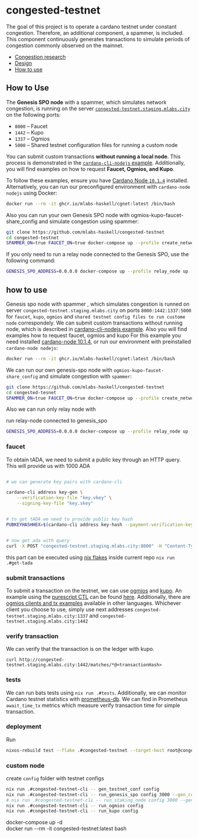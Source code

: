 # congested-testnet
The goal of this project is to operate a cardano testnet under constant congestion. Therefore, an additional component, a spammer, is included. This component continuously generates transactions to simulate periods of congestion commonly observed on the mainnet.

- [Congestion research](./docs/congestion-statistics.md)
- [Design](./docs/design.md)
- [How to use](#how-to-use)
## How to Use

The **Genesis SPO node** with a spammer, which simulates network congestion, is running on the server [`congested-testnet.staging.mlabs.city`](http://congested-testnet.staging.mlabs.city) on the following ports:

- `8000` – Faucet  
- `1442` – Kupo  
- `1337` – Ogmios  
- `5000` – Shared testnet configuration files for running a custom node  

<!-- #### Submitting Custom Transactions -->

You can submit custom transactions **without running a local node**. This process is demonstrated in the [`cardano-cli-nodejs` example](./examples/get-ada-submit-tx.js). Additionally, you will find examples on how to request **Faucet, Ogmios, and Kupo**.  

To follow these examples, ensure you have [Cardano Node `10.1.4`](https://github.com/IntersectMBO/cardano-node/releases/tag/10.1.4) installed. Alternatively, you can run our preconfigured environment with `cardano-node nodejs` using Docker:

```bash
docker run --rm -it ghcr.io/mlabs-haskell/cgnet:latest /bin/bash
```  
Also you can run your own Genesis SPO node with ogmios-kupo-faucet-share_config and simulate congestion using spammer:

```bash
git clone https://github.com/mlabs-haskell/congested-testnet
cd congested-testnet
SPAMMER_ON=true FAUCET_ON=true docker-compose up --profile create_network up -d
```
If you only need to run a relay node connected to the Genesis SPO, use the following command:
```bash
GENESIS_SPO_ADDRESS=0.0.0.0 docker-compose up --profile relay_node up -d
```


## how to use
Genesis spo node with spammer , which simulates congestion  is runned on server `congested-testnet.staging.mlabs.city` on ports `8000:1442:1337:5000` for `faucet`, `kupo`, `ogmios` and `shared testnet config files to run custome node` correspondely. 
We can submit custom transactions without running node, which is described in [cardano-cli-nodejs example](./examples/get-ada-submit-tx.js). Also you will find examples how to request faucet, ogmios and kupo  For this example you need installed [cardano-node 10.1.4](https://github.com/IntersectMBO/cardano-node/releases/tag/10.1.4), or run our environment with preinstalled `cardano-node nodejs`: 
```bash
docker run --rm -it ghcr.io/mlabs-haskell/cgnet:latest /bin/bash
```
We can run our own genesis-spo node with `ogmios-kupo-faucet-share_config` and simulate congestion with `spammer`:
```bash
git clone https://github.com/mlabs-haskell/congested-testnet
cd congested-tesnet
SPAMMER_ON=true FAUCET_ON=true docker-compose up --profile create_network up -d
```
Also we can run only relay node with  

run relay-node connected to genesis_spo
```bash
GENESIS_SPO_ADDRESS=0.0.0.0 docker-compose up --profile relay_node up -d
```



### faucet
To obtain tADA, we need to submit a public key through an HTTP query. This will provide us with 1000 ADA
```bash

# we can generate key pairs with cardano-cli

cardano-cli address key-gen \
    --verification-key-file "key.vkey" \
    --signing-key-file "key.skey" 


# to get tADA we need to provide public key hash
PUBKEYHASHHEX=$(cardano-cli address key-hash --payment-verification-key-file "key.vkey")


# now get ada with query
curl -X POST "congested-testnet.staging.mlabs.city:8000" -H "Content-Type: application/json" -d "{\"pubKeyHashHex\": \"$PUBKEYHASHHEX\"}"
```
this part can be executed using [nix flakes](https://nixos.wiki/wiki/Flakes) inside current repo `nix run .#get-tada`

### submit transactions 
To submit a transaction on the testnet, we can use [ogmios](https://github.com/CardanoSolutions/ogmios) and [kupo](https://github.com/CardanoSolutions/kupo). An example using the [purescript CTL](https://github.com/Plutonomicon/cardano-transaction-lib) can be found [here](./examples/purescript-example/src/Example.purs). Additionally, there are [ogmios clients and tx examples](https://ogmios.dev/clients/) available in other languages. Whichever client you choose to use, simply use next addresses `congested-testnet.staging.mlabs.city:1337` and `congested-testnet.staging.mlabs.city:1442`

### verify transaction
We can verify that the transaction is on the ledger with kupo.
```
curl http://congested-testnet.staging.mlabs.city:1442/matches/*@<transactionHash>
```

### tests 
We can run bats tests using `nix run .#tests`. Additionally, we can monitor Cardano testnet statistics with [prometheus-db](http://congested-testnet.staging.mlabs.city:9090). We can find in Prometheus `await_time_tx` metrics which measure verify transaction time for simple transaction.


### deployment
Run

```bash
nixos-rebuild test --flake .#congested-testnet --target-host root@congested-testnet.staging.mlabs.city
```
### custom node 

create `config` folder with testnet configs
```bash
nix run .#congested-testnet-cli -- gen_testnet_conf config
nix run .#congested-testnet-cli -- run_genesis_spo config 3000 --gen_config
# nix run .#congested-testnet-cli -- run_staking_node config 3000 --gen_config
nix run .#congested-testnet-cli -- run_ogmios config 
nix run .#congested-testnet-cli -- run_kupo config 
```

docker-compose up -d  
docker run --rm -it congested-testnet:latest bash
